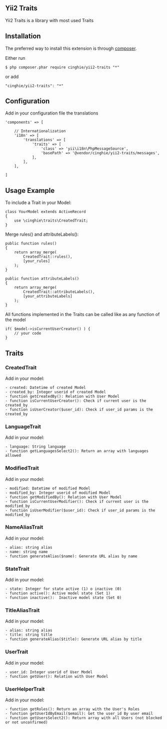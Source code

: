 Yii2 Traits
------------

Yii2 Traits is a library with most used Traits

## Installation

The preferred way to install this extension is through [composer](http://getcomposer.org/download/).

Either run

```
$ php composer.phar require cinghie/yii2-traits "*"
```

or add

```
"cinghie/yii2-traits": "*"
```

## Configuration

Add in your configuration file the translations

```	
'components' => [ 

    // Internationalization
    'i18n' => [
        'translations' => [
            'traits' => [
                'class' => 'yii\i18n\PhpMessageSource',
                'basePath' => '@vendor/cinghie/yii2-traits/messages',
            ],
        ],
    ],
                   	
]	
```

## Usage Example

To include a Trait in your Model:

```	
class YourModel extends ActiveRecord 
{
    use \cinghie\traits\CreatedTrait;
}
```

Merge rules() and attributeLabels():

```	
public function rules()
{
    return array_merge(
        CreatedTrait::rules(), 
        [your_rules]
    );
}    

public function attributeLabels()
{
    return array_merge(
        CreatedTrait::attributeLabels(), 
        [your_attributeLabels]
    );
}   
```

All functions implemented in the Traits can be called like as any function of the model

```
if( $model->isCurrentUserCreator() ) { 
    // your code
}    
```

## Traits

### CreatedTrait

Add in your model: 

    - created: Datetime of created Model
    - created_by: Integer userid of created Model 
    - function getCreatedBy(): Relation with User Model
    - function isCurrentUserCreator(): Check if current user is the created_by
    - function isUserCreator($user_id): Check if user_id params is the created_by
    
### LanguageTrait

Add in your model: 

    - language: String language
    - function getLanguagesSelect2(): Return an array with languages allowed

### ModifiedTrait

Add in your model: 

    - modified: Datetime of modified Model
    - modified_by: Integer userid of modified Model 
    - function getModifiedBy(): Relation with User Model
    - function isCurrentUserModifier(): Check if current user is the modified_by
    - function isUserModifier($user_id): Check if user_id params is the modified_by    

### NameAliasTrait

Add in your model: 

    - alias: string alias
    - name: string name  
    - function generateAlias($name): Generate URL alias by name
    
### StateTrait

Add in your model: 

    - state: Integer for state active (1) o inactive (0)
    - function active(): Active model state (Set 1)
    - function inactive():  Inactive model state (Set 0)
    
### TitleAliasTrait

Add in your model: 

    - alias: string alias
    - title: string title  
    - function generateAlias($title): Generate URL alias by title
    
### UserTrait

Add in your model: 

    - user_id: Integer userid of User Model
    - function getUser(): Relation with User Model   
    
### UserHelperTrait

Add in your model: 

    - function getRoles(): Return an array with the User's Roles 
    - function getUserIdByEmail($email): Get the user_id By user email 
    - function getUsersSelect2(): Return array with all Users (not blocked or not unconfirmed)